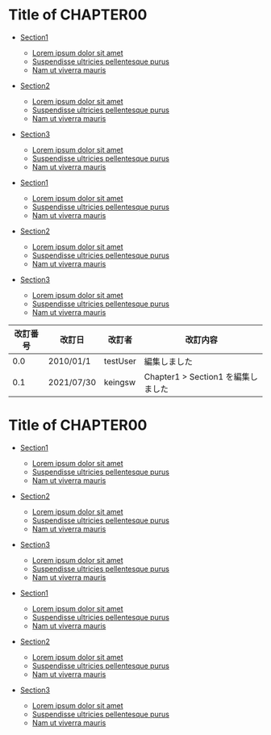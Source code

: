# Title of CHAPTER00

[START toc]: <>

- [Section1](#section1)
  - [Lorem ipsum dolor sit amet](#lorem-ipsum-dolor-sit-amet)
  - [Suspendisse ultricies pellentesque purus](#suspendisse-ultricies-pellentesque-purus)
  - [Nam ut viverra mauris](#nam-ut-viverra-mauris)


- [Section2](#section2)
  - [Lorem ipsum dolor sit amet](#lorem-ipsum-dolor-sit-amet)
  - [Suspendisse ultricies pellentesque purus](#suspendisse-ultricies-pellentesque-purus)
  - [Nam ut viverra mauris](#nam-ut-viverra-mauris)


- [Section3](#section3)
  - [Lorem ipsum dolor sit amet](#lorem-ipsum-dolor-sit-amet)
  - [Suspendisse ultricies pellentesque purus](#suspendisse-ultricies-pellentesque-purus)
  - [Nam ut viverra mauris](#nam-ut-viverra-mauris)

[END toc]: <>

[START toc]: <>

- [Section1](#section1)
  - [Lorem ipsum dolor sit amet](#lorem-ipsum-dolor-sit-amet)
  - [Suspendisse ultricies pellentesque purus](#suspendisse-ultricies-pellentesque-purus)
  - [Nam ut viverra mauris](#nam-ut-viverra-mauris)


- [Section2](#section2)
  - [Lorem ipsum dolor sit amet](#lorem-ipsum-dolor-sit-amet)
  - [Suspendisse ultricies pellentesque purus](#suspendisse-ultricies-pellentesque-purus)
  - [Nam ut viverra mauris](#nam-ut-viverra-mauris)


- [Section3](#section3)
  - [Lorem ipsum dolor sit amet](#lorem-ipsum-dolor-sit-amet)
  - [Suspendisse ultricies pellentesque purus](#suspendisse-ultricies-pellentesque-purus)
  - [Nam ut viverra mauris](#nam-ut-viverra-mauris)

[END toc]: <>
[START revision history]: <>

|改訂番号|改訂日|改訂者|改訂内容|
|----|----|----|----|
| 0.0      | 2010/01/1 | testUser | 編集しました |
|0.1|2021/07/30|keingsw| Chapter1 > Section1 を編集しました|

[END revision history]: <>
# Title of CHAPTER00

[START toc]: <>

- [Section1](#section1)
  - [Lorem ipsum dolor sit amet](#lorem-ipsum-dolor-sit-amet)
  - [Suspendisse ultricies pellentesque purus](#suspendisse-ultricies-pellentesque-purus)
  - [Nam ut viverra mauris](#nam-ut-viverra-mauris)


- [Section2](#section2)
  - [Lorem ipsum dolor sit amet](#lorem-ipsum-dolor-sit-amet)
  - [Suspendisse ultricies pellentesque purus](#suspendisse-ultricies-pellentesque-purus)
  - [Nam ut viverra mauris](#nam-ut-viverra-mauris)


- [Section3](#section3)
  - [Lorem ipsum dolor sit amet](#lorem-ipsum-dolor-sit-amet)
  - [Suspendisse ultricies pellentesque purus](#suspendisse-ultricies-pellentesque-purus)
  - [Nam ut viverra mauris](#nam-ut-viverra-mauris)

[END toc]: <>

[START toc]: <>

- [Section1](#section1)
  - [Lorem ipsum dolor sit amet](#lorem-ipsum-dolor-sit-amet)
  - [Suspendisse ultricies pellentesque purus](#suspendisse-ultricies-pellentesque-purus)
  - [Nam ut viverra mauris](#nam-ut-viverra-mauris)


- [Section2](#section2)
  - [Lorem ipsum dolor sit amet](#lorem-ipsum-dolor-sit-amet)
  - [Suspendisse ultricies pellentesque purus](#suspendisse-ultricies-pellentesque-purus)
  - [Nam ut viverra mauris](#nam-ut-viverra-mauris)


- [Section3](#section3)
  - [Lorem ipsum dolor sit amet](#lorem-ipsum-dolor-sit-amet)
  - [Suspendisse ultricies pellentesque purus](#suspendisse-ultricies-pellentesque-purus)
  - [Nam ut viverra mauris](#nam-ut-viverra-mauris)

[END toc]: <>
